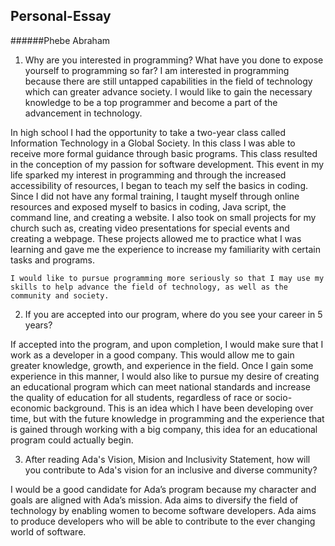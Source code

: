 ## Personal-Essay
######Phebe Abraham

1. Why are you interested in programming? What have you done to expose yourself to programming so far?
  I am interested in programming because there are still untapped capabilities in the field of technology which can greater advance society. I would like to gain the necessary knowledge to be a top programmer and become a part of the advancement in technology.

  In high school I had the opportunity to take a two-year class called Information Technology in a Global Society. In this class I was able to receive more formal guidance through basic programs. This class resulted in the conception of my passion for software development. This event in my life sparked my interest in programming and through the increased accessibility of resources, I began to teach my self the basics in coding. Since I did not have any formal training, I taught myself through online resources and exposed myself to basics in coding, Java script, the command line, and creating a website. I also took on small projects for my church such as, creating video presentations for special events and creating a webpage. These projects allowed me to practice what I was learning and gave me the experience to increase my familiarity with certain tasks and programs.
  
    I would like to pursue programming more seriously so that I may use my skills to help advance the field of technology, as well as the community and society.

2. If you are accepted into our program, where do you see your career in 5 years?

  If accepted into the program, and upon completion, I would make sure that I work as a developer in a good company. This would allow me to gain greater knowledge, growth, and experience in the field. Once I gain some experience in this manner, I would also like to pursue my desire of creating an educational program which can meet national standards and increase the quality of education for all students, regardless of race or socio-economic background. This is an idea which I have been developing over time, but with the future knowledge in programming and the experience that is gained through working with a big company, this idea for an educational program could actually begin. 

3. After reading Ada's Vision, Mision and Inclusivity Statement, how will you contribute to Ada's vision for an inclusive and diverse community?

  I would be a good candidate for Ada’s program because my character and goals are aligned with Ada’s mission. Ada aims to diversify the field of technology by enabling women to become software developers. Ada aims to produce developers who will be able to contribute to the ever changing world of software.  

